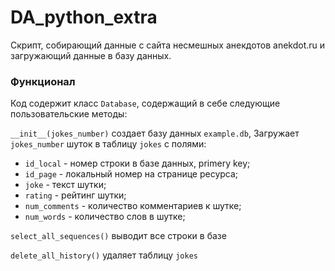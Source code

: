 # DA_python_extra

Скрипт, собирающий данные с сайта несмешных анекдотов anekdot.ru и загружающий данные в базу данных.

### Функционал
Код содержит класс `Database`, содержащий в себе следующие пользовательские методы:

`__init__(jokes_number)` создает базу данных `example.db`, Загружает `jokes_number` шуток в таблицу `jokes` c полями:
* `id_local` - номер строки в базе данных, primery key;
* `id_page` - локальный номер на странице ресурса;
* `joke` - текст шутки;
* `rating` - рейтинг шутки;
* `num_comments` - количество комментариев к шутке;
* `num_words` - количество слов в шутке;

`select_all_sequences()` выводит все строки в базе

`delete_all_history()` удаляет таблицу `jokes`
